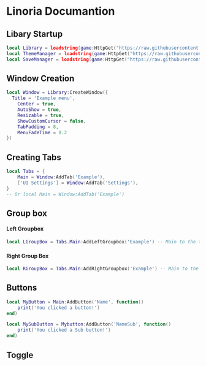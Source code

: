 # Linoria Documantion
## Libary Startup
```lua
local Library = loadstring(game:HttpGet("https://raw.githubusercontent.com/Documation12/Linoria-Rewrite/main/Libary.lua",true))()
local ThemeManager = loadstring(game:HttpGet("https://raw.githubusercontent.com/Documation12/Linoria-Rewrite/main/Addons/Thememanager.lua",true))()
local SaveManager = loadstring(game:HttpGet("https://raw.githubusercontent.com/Documation12/Linoria-Rewrite/main/Addons/SaveManager.lua",true))()
```
## Window Creation
```lua
local Window = Library:CreateWindow({
  Title = 'Example menu',
	Center = true,
	AutoShow = true,
	Resizable = true,
	ShowCustomCursor = false, 
	TabPadding = 8,
	MenuFadeTime = 0.2
})
```
## Creating Tabs
```lua
local Tabs = {
    Main = Window:AddTab('Example'), 
    ['UI Settings'] = Window:AddTab('Settings'), 
}
-- Or local Main = Window:AddTab('Example')
```
## Group box
#### Left Groupbox
```lua
local LGroupBox = Tabs.Main:AddLeftGroupbox('Example') -- Main to the tab name
```
#### Right Group Box
```lua
local RGroupBox = Tabs.Main:AddRightGroupbox('Example') -- Main to the tab name
```
## Buttons
```lua
local MyButton = Main:AddButton('Name', function()
    print('You clicked a button!')
end)
```
```lua
local MySubButton = Mybutton:AddButton('NameSub', function()
    print('You clicked a Sub button!')
end)
```
## Toggle
```lua

```
